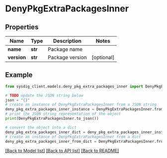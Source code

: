 # DenyPkgExtraPackagesInner


## Properties

Name | Type | Description | Notes
------------ | ------------- | ------------- | -------------
**name** | **str** | Package name | 
**version** | **str** | Package version | [optional] 

## Example

```python
from sysdig_client.models.deny_pkg_extra_packages_inner import DenyPkgExtraPackagesInner

# TODO update the JSON string below
json = "{}"
# create an instance of DenyPkgExtraPackagesInner from a JSON string
deny_pkg_extra_packages_inner_instance = DenyPkgExtraPackagesInner.from_json(json)
# print the JSON string representation of the object
print(DenyPkgExtraPackagesInner.to_json())

# convert the object into a dict
deny_pkg_extra_packages_inner_dict = deny_pkg_extra_packages_inner_instance.to_dict()
# create an instance of DenyPkgExtraPackagesInner from a dict
deny_pkg_extra_packages_inner_from_dict = DenyPkgExtraPackagesInner.from_dict(deny_pkg_extra_packages_inner_dict)
```
[[Back to Model list]](../README.md#documentation-for-models) [[Back to API list]](../README.md#documentation-for-api-endpoints) [[Back to README]](../README.md)


